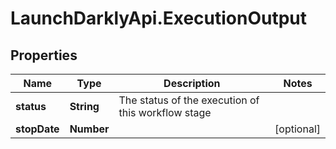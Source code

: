 # LaunchDarklyApi.ExecutionOutput

## Properties

Name | Type | Description | Notes
------------ | ------------- | ------------- | -------------
**status** | **String** | The status of the execution of this workflow stage | 
**stopDate** | **Number** |  | [optional] 


